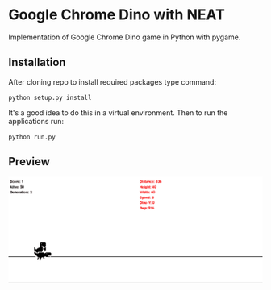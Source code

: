 # Google Chrome Dino with NEAT
Implementation of Google Chrome Dino game in Python with pygame.

## Installation
After cloning repo to install required packages type command:
```
python setup.py install
```
It's a good idea to do this in a virtual environment.
Then to run the applications run:
```
python run.py
```

## Preview
![](dino.gif)
